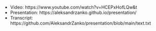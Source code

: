 <ul>
  <li>Video: https://www.youtube.com/watch?v=HCEPxHofLQw&t</li>
  <li>Presentation: https://aleksandrzanko.github.io/presentation/</li>
  <li>Transcript: https://github.com/AleksandrZanko/presentation/blob/main/text.txt</li>
</ul>  
